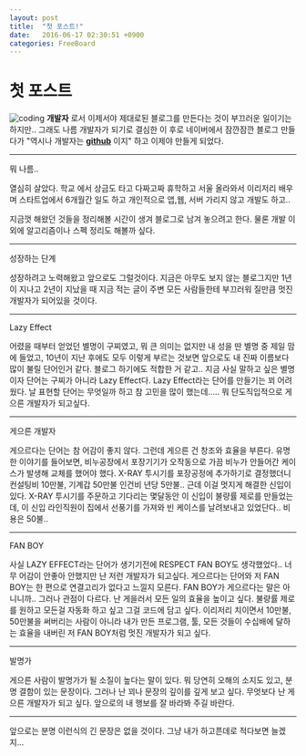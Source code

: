 ```yaml
---
layout: post
title:  "첫 포스트!"
date:   2016-06-17 02:30:51 +0900
categories: FreeBoard
---
```


# 첫 포스트

![coding](https://images.unsplash.com/photo-1454165205744-3b78555e5572?ixlib=rb-0.3.5&q=80&fm=jpg&crop=entropy&s=ca8c08d17555247f7580691500bb5351)
**개발자** 로서 이제서야 제대로된 블로그를 만든다는 것이 부끄러운 일이기는 하지만.. 그래도 나름 개발자가 되기로 결심한 이 후로 네이버에서 잠깐잠깐 블로그 만들다가 "역시나 개발자는 **[github](github)** 이지" 하고 이제야 만들게 되었다.

- - -

뭐 나름..

열심히 살았다. 학교 에서 상금도 타고 다짜고짜 휴학하고 서울 올라와서 이리저리 배우며 스타트업에서 6개월간 일도 하고 개인적으로 앱,웹, 서버 가리지 않고 개발도 하고..

지금껏 해왔던 것들을 정리해볼 시간이 생겨 블로그로 남겨 놓으려고 한다. 물론 개발 이외에 알고리즘이나 스펙 정리도 해볼까 싶다.

- - -

성장하는 단계

성장하려고 노력해왔고 앞으로도 그럴것이다. 지금은 아무도 보지 않는 블로그지만 1년이 지나고 2년이 지났을 때 지금 적는 글이 주변 모든 사람들한테 부끄러워 질만큼 멋진 개발자가 되어있을 것이다.

- - -

Lazy Effect

어렸을 때부터 얻었던 별명이 구찌였고, 뭐 큰 의미는 없지만 내 성을 딴 별명 중 제일 맘에 들었고, 10년이 지난 후에도 모두 이렇게 부르는 것보면 앞으로도 내 진짜 이름보다 많이 불릴 단어인거 같다. 블로그 하기에도 적합한 거 같고.. 지금 사실 말하고 싶은 별명이자 단어는 구찌가 아니라 Lazy Effect다.
Lazy Effect라는 단어를 만들기는 꾀 어려웠다. 날 표현할 단어는 무엇일까 하고 참 고민을 많이 했는데..... 뭐 단도직입적으로 게으른 개발자가 되고싶다.


- - -

게으른 개발자

게으르다는 단어는 참 어감이 좋지 않다. 그런데 게으른 건 창조와 효율을 부른다. 유명한 이야기를 들어보면, 비누공장에서 포장기기가 오작동으로 가끔 비누가 안들어간 케이스가 발생해 교체를 했어야 했다. X-RAY 투시기를 포장공정에 추가하기로 결정했더니 컨설팅비 10만불, 기계갑 50만불 인건비 년당 5만불.. 근데 이걸 멋지게 해결한 신입이 있다. X-RAY 투시기를 주문하고 기다리는 몇달동안 이 신입이 불량률 제로를 만들었는데, 이 신입 라인직원이 집에서 선풍기를 가져와 빈 케이스를 날려보내고 있었단다.. 비용은 50불..

- - -

FAN BOY

사실 LAZY EFFECT라는 단어가 생기기전에 RESPECT FAN BOY도 생각했었다.. 너무 어감이 안좋아 안했지만 난 저런 개발자가 되고싶다.
게으르다는 단어와 저 FAN BOY는 한 편으로 연결고리가 없다고 느낄지 모른다. FAN BOY가 게으르다는 말은 아니니까.. 그러나 관점이 다르다. 난 게을러서 모든 일의 효율을 높이고 싶다. 불량률 제로를 원하고 모든걸 자동화 하고 싶고 그걸 코드에 담고 싶다. 이리저리 치이면서 10만불, 50만불을 써버리는 사람이 아니라 내가 만든 프로그램, 툴, 모든 것들이 수십배에 달하는 효율을 내버린 저 FAN BOY처럼 멋진 개발자가 되고 싶다.

- - -

발명가

게으른 사람이 발명가가 될 소질이 높다는 말이 있다. 뭐 당연히 오해의 소지도 있고, 분명 결함이 있는 문장이다. 그러나 난 꾀나 문장의 깊이를 깊게 보고 싶다. 무엇보다 난 게으른 개발자가 되고 싶다. 앞으로의 내 행보를 잘 바라봐 주길 바란다.

- - -

앞으로는 분명 이런식의 긴 문장은 없을 것이다.
그냥 내가 하고픈데로 적다보면 늘겠지... 

